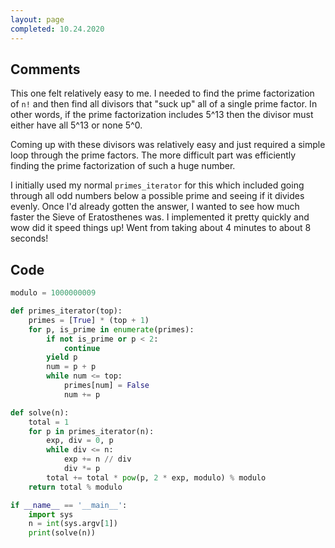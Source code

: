 ```yaml
---
layout: page
completed: 10.24.2020
---
```


## Comments

This one felt relatively easy to me.  I needed to find the prime factorization
of `n!` and then find all divisors that "suck up" all of a single prime factor.
In other words, if the prime factorization includes 5^13 then the divisor must
either have all 5^13 or none 5^0.

Coming up with these divisors was relatively easy and just required a simple
loop through the prime factors.  The more difficult part was efficiently
finding the prime factorization of such a huge number.

I initially used my normal `primes_iterator` for this which included going
through all odd numbers below a possible prime and seeing if it divides evenly.
Once I'd already gotten the answer, I wanted to see how much faster the Sieve
of Eratosthenes was.  I implemented it pretty quickly and wow did it speed
things up!  Went from taking about 4 minutes to about 8 seconds!

## Code

```python
modulo = 1000000009

def primes_iterator(top):
    primes = [True] * (top + 1)
    for p, is_prime in enumerate(primes):
        if not is_prime or p < 2:
            continue
        yield p
        num = p + p
        while num <= top:
            primes[num] = False
            num += p

def solve(n):
    total = 1
    for p in primes_iterator(n):
        exp, div = 0, p
        while div <= n:
            exp += n // div
            div *= p
        total += total * pow(p, 2 * exp, modulo) % modulo
    return total % modulo

if __name__ == '__main__':
    import sys
    n = int(sys.argv[1])
    print(solve(n))
```
